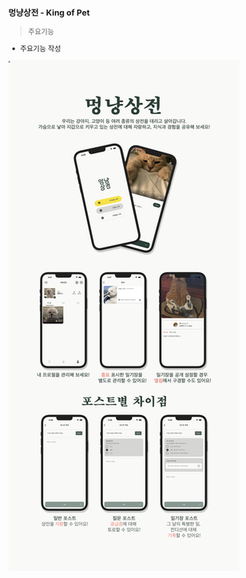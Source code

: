 ### 멍냥상전 - King of Pet


> 주요기능

+ 주요기능 작성




![README_KingOfPet](https://github.com/wxxd-fxrest/KingOfPet/blob/master/REDME_KingOfPet.png)

